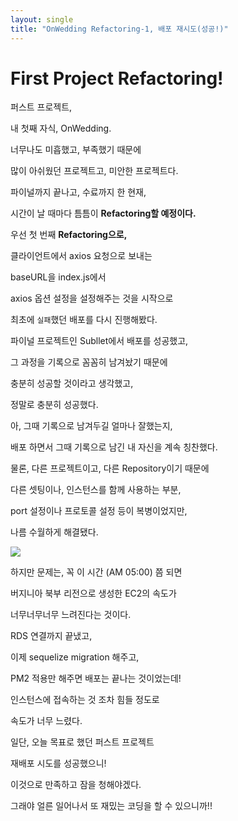 ```yaml
---
layout: single
title: "OnWedding Refactoring-1, 배포 재시도(성공!)"
---
```


# First Project **Refactoring!**

퍼스트 프로젝트,

내 첫째 자식, OnWedding.

너무나도 미흡했고, 부족했기 때문에

많이 아쉬웠던 프로젝트고, 미안한 프로젝트다.

파이널까지 끝나고, 수료까지 한 현재,

시간이 날 때마다 틈틈이 **Refactoring할 예정이다.**

우선 첫 번째 **Refactoring으로,**

클라이언트에서 axios 요청으로 보내는

baseURL을 index.js에서

axios 옵션 설정을 설정해주는 것을 시작으로

최초에 `실패`했던 배포를 다시 진행해봤다.

파이널 프로젝트인 Subllet에서 배포를 성공했고,

그 과정을 기록으로 꼼꼼히 남겨놨기 때문에

충분히 성공할 것이라고 생각했고,

정말로 충분히 성공했다.

아, 그때 기록으로 남겨두길 얼마나 잘했는지,

배포 하면서 그때 기록으로 남긴 내 자신을 계속 칭찬했다.

물론, 다른 프로젝트이고, 다른 Repository이기 때문에

다른 셋팅이나, 인스턴스를 함께 사용하는 부분,

port 설정이나 프로토콜 설정 등이 복병이었지만,

나름 수월하게 해결됐다.

![](https://images.velog.io/images/skagns211/post/70f8ee64-15d8-4c63-9723-1397bc53da29/%E1%84%89%E1%85%B3%E1%84%8F%E1%85%B3%E1%84%85%E1%85%B5%E1%86%AB%E1%84%89%E1%85%A3%E1%86%BA%202022-01-03%2016.09.40.png)

하지만 문제는, 꼭 이 시간 (AM 05:00) 쯤 되면

버지니아 북부 리전으로 생성한 EC2의 속도가

너무너무너무 느려진다는 것이다.

RDS 연결까지 끝냈고,

이제 sequelize migration 해주고,

PM2 적용만 해주면 배포는 끝나는 것이었는데!

인스턴스에 접속하는 것 조차 힘들 정도로

속도가 너무 느렸다.

일단, 오늘 목표로 했던 퍼스트 프로젝트

재배포 시도를 성공했으니!

이것으로 만족하고 잠을 청해야겠다.

그래야 얼른 일어나서 또 재밌는 코딩을 할 수 있으니까!!
